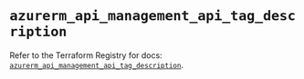 # `azurerm_api_management_api_tag_description`

Refer to the Terraform Registry for docs: [`azurerm_api_management_api_tag_description`](https://registry.terraform.io/providers/hashicorp/azurerm/3.114.0/docs/resources/api_management_api_tag_description).
